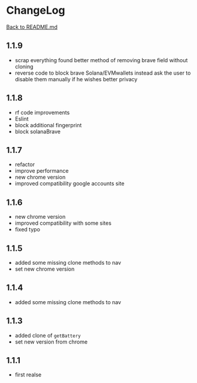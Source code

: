 # ChangeLog

[Back to README.md](README.md)

## 1.1.9
- scrap everything found better method of removing brave field without cloning
- reverse code to block brave Solana/EVMwallets instead ask the user to disable them manually if he wishes better privacy

## 1.1.8
- rf code improvements
-  Eslint
-  block additional fingerprint
-  block solanaBrave

## 1.1.7 
- refactor
-  improve performance
-  new chrome version
-  improved compatibility google accounts site

## 1.1.6
- new chrome version
- improved compatibility with some sites
- fixed typo

## 1.1.5
- added some missing clone methods to nav
- set new chrome version

## 1.1.4
- added some missing clone methods to nav

## 1.1.3
- added clone of `getBattery`
- set new version from chrome

## 1.1.1
 - first realse 
